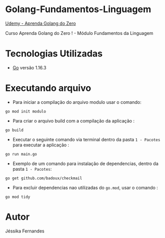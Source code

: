 # Golang-Fundamentos-Linguagem
[Udemy - Aprenda Golang do Zero](https://www.udemy.com/course/aprenda-golang-do-zero-desenvolva-uma-aplicacao-completa/)

Curso Aprenda Golang do Zero ! - Módulo Fundamentos da Linguagem

# Tecnologias Utilizadas

- [Go](https://golang.org/) versão 1.16.3

# Executando arquivo

- Para iniciar a compilação do arquivo modulo usar o comando:

`go mod init modulo`

- Para criar o arquivo build com a compilação da aplicação :

`go build`

- Executar o seguinte comando via terminal dentro da pasta `1 - Pacotes` para executar a aplicação :

`go run main.go`

- Exemplo de um comando para instalação de dependencias, dentro da pasta `1 - Pacotes`:

`go get github.com/badoux/checkmail`

- Para excluir dependencias nao utilizadas do `go.mod`, usar o comando :

`go mod tidy`

# Autor
Jéssika Fernandes 
